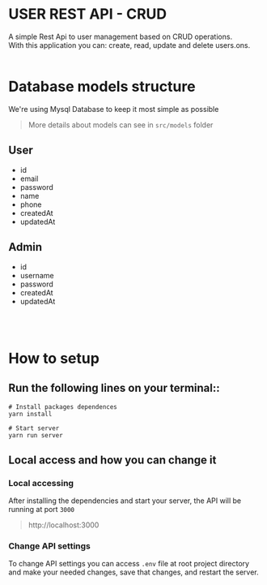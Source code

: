 # USER REST API - CRUD
A simple Rest Api to user management based on CRUD operations.<br>
With this application you can: create, read, update and delete users.ons.
<br/>
<br/>

# Database models structure
 We're using Mysql Database to keep it most simple as possible
 > More details about models can see in `src/models` folder

 ## User
  - id
  - email
  - password
  - name
  - phone
  - createdAt
  - updatedAt

 ## Admin
  - id
  - username
  - password
  - createdAt
  - updatedAt

<br>
<br>

# How to setup
## Run the following lines on your terminal::
 ``` 
 # Install packages dependences
 yarn install 

 # Start server 
 yarn run server
 ```

 ## Local access and how you can change it
 ### Local accessing
 After installing the dependencies and start your server, the API will be running at port `3000`<br/>
> http://localhost:3000 


  ### Change API settings
  To change API settings you can access `.env` file at root project directory and make your needed changes, save that changes, and restart the server.
<br>
<br>